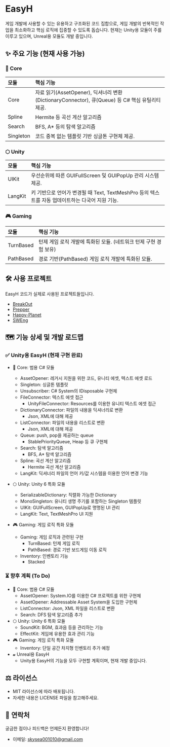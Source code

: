 # EasyH

게임 개발에 사용할 수 있는 유용하고 구조화된 코드 집합으로, 게임 개발의 반복적인 작업을 최소화하고 핵심 로직에 집중할 수 있도록 돕습니다. 현재는 Unity용 모듈이 주를 이루고 있으며, Unreal용 모듈도 개발 중입니다.

## ✨ 주요 기능 (현재 사용 가능)

### 🎯 Core
| 모듈 | 핵심 기능 |
| :--- | :--- |
|Core| 자료 읽기(AssetOpener), 딕셔너리 변환(DictionaryConnector), 큐(Queue) 등 C# 핵심 유틸리티 제공. |
|Spline| Hermite 등 곡선 게산 알고리즘 |
|Search| BFS, A* 등의 탐색 알고리즘 |
|Singleton| 코드 중복 없는 템플릿 기반 싱글톤 구현체 제공. |

### ⬡ Unity
| 모듈 | 핵심 기능 |
| :--- | :--- |
|UIKit| 우선순위에 따른 GUIFullScreen 및 GUIPopUp 관리 시스템 제공. |
|LangKit| 키 기반으로 언어가 변경될 때 Text, TextMeshPro 등의 텍스트를 자동 업데이트하는 다국어 지원 기능. |

### 🎮 Gaming
| 모듈 | 핵심 기능 |
| :--- | :--- |
|TurnBased| 턴제 게임 로직 개발에 특화된 모듈. (네트워크 턴제 구현 경험 보유) |
|PathBased| 경로 기반(PathBased) 게임 로직 개발에 특화된 모듈.|

## 🛠️ 사용 프로젝트
EasyH 코드가 실제로 사용된 프로젝트들입니다.

- [BreakOut](https://github.com/Easy-H/Break-Out)
- [Prepper](https://github.com/Team-Prepper/unreal/)
- [Happy-Planet](https://github.com/Team-Prepper/Happy-Planet)
- [SWEng](https://github.com/Team-Prepper/Project_SWENG)

## 🗺️ 기능 상세 및 개발 로드맵

### ✅ Unity용 EasyH (현재 구현 완료)

- 🎯 Core: 범용 C# 모듈
    - AssetOpener: 레거시 지원을 위한 코드, 유니티 에셋, 텍스트 에셋 로드
    - Singleton: 싱글톤 템플릿
    - Unsubscriber: C# System의 IDisposable 구현체
    - FileConnector: 텍스트 에셋 접근
        - UnityFileConnector: Resources를 이용한 유니티 텍스트 에셋 접근
    - DictionaryConnector: 파일의 내용을 딕셔너리로 변환
        - Json, XML에 대해 제공
    - ListConnector: 파일의 내용을 리스트로 변환
        - Json, XML에 대해 제공
    - Queue: push, pop을 제공하는 queue
        - StablePriorityQueue, Heap 등 큐 구현체
    - Search: 탐색 알고리즘
        - BFS, A* 탐색 알고리즘
    - Spline: 곡선 계산 알고리즘
        - Hermite 곡선 계산 알고리즘
    - LangKit: 딕셔너리 파일의 언어 키/값 시스템을 이용한 언어 변경 기능

- ⬡ Unity: Unity 6 특화 모듈
    - SerializableDictionary: 직렬화 가능한 Dictionary
    - MonoSingleton: 유니티 생명 주기를 포함하는 Singleton 템플릿
    - UIKit: GUIFullScreen, GUIPopUp로 명명된 UI 관리
    - LangKit: Text, TextMeshPro UI 지원

- 🎮 Gaming: 게임 로직 특화 모듈
    - Gaming: 게임 로직과 관련된 구현
        - TurnBased: 턴제 게임 로직
        - PathBased: 경로 기반 보드게임 이동 로직
    - Inventory: 인벤토리 기능
        - Stacked

### ⏳ 향후 계획 (To Do)

- 🎯 Core: 범용 C# 모듈
    - AssetOpener: System.IO를 이용한 C# 프로젝트를 위한 구현체
    - AssetOpener: Addressable Asset System을 도입한 구현체
    - ListConnector: Json, XML 파일을 리스트로 변환
    - Search: DFS 탐색 알고리즘 추가
- ⬡ Unity: Unity 6 특화 모듈
    - SoundKit: BGM, 효과음 등을 관리하는 기능
    - EffectKit: 게임에 유용한 효과 관리 기능
- 🎮 Gaming: 게임 로직 특화 모듈
    - Inventory: 단일 공간 차지형 인벤토리 추가 예정
- 𝓾 Unreal용 EasyH
    - Unity용 EasyH의 기능을 모두 구현할 계획이며, 현재 개발 중입니다.

## ⚖️ 라이선스
- MIT 라이선스에 따라 배포됩니다.
- 자세한 내용은 LICENSE 파일을 참고해주세요.

## 📧 연락처
궁금한 점이나 피드백은 언제든지 환영합니다!

- 이메일: skysea001010@gmail.com